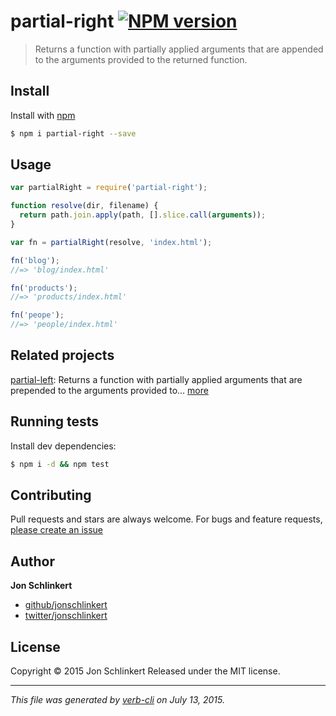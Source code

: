 # partial-right [![NPM version](https://badge.fury.io/js/partial-right.svg)](http://badge.fury.io/js/partial-right)

> Returns a function with partially applied arguments that are appended to the arguments provided to the returned function.

## Install

Install with [npm](https://www.npmjs.com/)

```sh
$ npm i partial-right --save
```

## Usage

```js
var partialRight = require('partial-right');

function resolve(dir, filename) {
  return path.join.apply(path, [].slice.call(arguments));
}

var fn = partialRight(resolve, 'index.html');

fn('blog');
//=> 'blog/index.html'

fn('products');
//=> 'products/index.html'

fn('peope');
//=> 'people/index.html'
```

## Related projects

[partial-left](https://github.com/jonschlinkert/partial-left): Returns a function with partially applied arguments that are prepended to the arguments provided to… [more](https://github.com/jonschlinkert/partial-left)

## Running tests

Install dev dependencies:

```sh
$ npm i -d && npm test
```

## Contributing

Pull requests and stars are always welcome. For bugs and feature requests, [please create an issue](https://github.com/jonschlinkert/partial-right/issues/new)

## Author

**Jon Schlinkert**

+ [github/jonschlinkert](https://github.com/jonschlinkert)
+ [twitter/jonschlinkert](http://twitter.com/jonschlinkert)

## License

Copyright © 2015 Jon Schlinkert
Released under the MIT license.

***

_This file was generated by [verb-cli](https://github.com/assemble/verb-cli) on July 13, 2015._